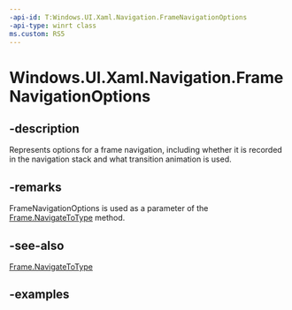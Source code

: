 ```yaml
---
-api-id: T:Windows.UI.Xaml.Navigation.FrameNavigationOptions
-api-type: winrt class
ms.custom: RS5
---
```


<!-- Class syntax.
public class FrameNavigationOptions 
-->

# Windows.UI.Xaml.Navigation.FrameNavigationOptions

## -description

Represents options for a frame navigation, including whether it is recorded in the navigation stack and what transition animation is used.



## -remarks

FrameNavigationOptions is used as a parameter of the [Frame.NavigateToType](../windows.ui.xaml.controls/frame_navigatetotype_853885036.md) method.

## -see-also

[Frame.NavigateToType](../windows.ui.xaml.controls/frame_navigatetotype_853885036.md)

## -examples

